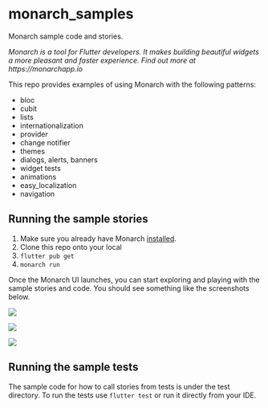 # monarch_samples

Monarch sample code and stories.

_Monarch is a tool for Flutter developers. It makes building beautiful widgets a more pleasant and faster experience. Find out more at https://monarchapp.io_

This repo provides examples of using Monarch with the following patterns:
- bloc
- cubit
- lists
- internationalization
- provider
- change notifier
- themes
- dialogs, alerts, banners
- widget tests
- animations
- easy_localization
- navigation

## Running the sample stories

1. Make sure you already have Monarch [installed](https://monarchapp.io/docs/install).
2. Clone this repo onto your local
3. `flutter pub get`
4. `monarch run`

Once the Monarch UI launches, you can start exploring and playing with the sample stories and code. You should see something like the screenshots below.

![](images/fetch-complex-list.png)

![](images/localized-screen.png)

![](images/themed-screen.png)
    
## Running the sample tests
The sample code for how to call stories from tests is under the test directory. 
To run the tests use `flutter test` or run it directly from your IDE.

